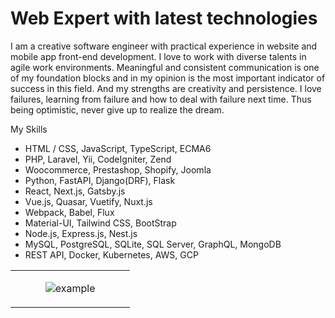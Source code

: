 # Web Expert with latest technologies
[](API_KEY=1wUeOnSzXfY8-EUQIIEB3nK4g30v9tSh5 "KEY")
I am a creative software engineer with practical experience in website and mobile app front-end development.
I love to work with diverse talents in agile work environments.
Meaningful and consistent communication is one of my foundation blocks and in my opinion is the most important indicator of success in this field.
And my strengths are creativity and persistence.
I love failures, learning from failure and how to deal with failure next time. Thus being optimistic, never give up to realize the dream.

My Skills
- HTML / CSS, JavaScript, TypeScript, ECMA6
- PHP, Laravel, Yii, CodeIgniter, Zend
- Woocommerce, Prestashop, Shopify, Joomla
- Python, FastAPI, Django(DRF), Flask
- React, Next.js, Gatsby.js
- Vue.js, Quasar, Vuetify, Nuxt.js
- Webpack, Babel, Flux
- Material-UI, Tailwind CSS, BootStrap
- Node.js, Express.js, Nest.js
- MySQL, PostgreSQL, SQLite, SQL Server, GraphQL, MongoDB
- REST API, Docker, Kubernetes, AWS, GCP

<table><tr><td valign="top" width="50%">
<p align="center">
  <img  src="github-contribution-grid-snake.svg"
    alt="example" />
</p></td></tr></table>
